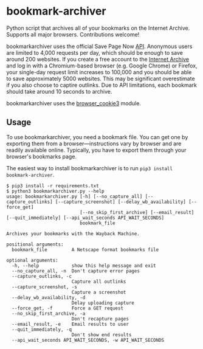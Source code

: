 # bookmark-archiver
Python script that archives all of your bookmarks on the Internet Archive. Supports all major browsers. Contributions welcome!

bookmarkarchiver uses the official Save Page Now [API](https://docs.google.com/document/d/1Nsv52MvSjbLb2PCpHlat0gkzw0EvtSgpKHu4mk0MnrA). Anonymous users are limited to 4,000 requests per day, which should be enough to save around 200 websites. If you create a free account to the [Internet Archive](https://archive.org/) and log in with a Chromium-based browser (e.g. Google Chrome) or Firefox, your single-day request limit increases to 100,000 and you should be able to save approximately 5000 websites. This may be significant overestimate if you also choose to captire outlinks. Due to API limitations, each bookmark should take around 10 seconds to archive.

bookmarkarchiver uses the [browser_cookie3](https://github.com/borisbabic/browser_cookie3) module.

## Usage
To use bookmarkarchiver, you need a bookmark file. You can get one by exporting them from a browser—instructions vary by browser and are readily available online. Typically, you have to export them through your browser's bookmarks page.

The easiest way to install bookmarkarchiver is to run `pip3 install bookmark-archiver`.

```
$ pip3 install -r requirements.txt
$ python3 bookmarkarchiver.py --help
usage: bookmarkarchiver.py [-h] [--no_capture_all] [--capture_outlinks] [--capture_screenshot] [--delay_wb_availability] [--force_get]
                           [--no_skip_first_archive] [--email_result] [--quit_immediately] [--api_wait_seconds API_WAIT_SECONDS]
                           bookmark_file

Archives your bookmarks with the Wayback Machine.

positional arguments:
  bookmark_file         A Netscape format bookmarks file

optional arguments:
  -h, --help            show this help message and exit
  --no_capture_all, -n  Don't capture error pages
  --capture_outlinks, -c
                        Capture all outlinks
  --capture_screenshot, -s
                        Capture a screenshot
  --delay_wb_availability, -d
                        Delay uploading capture
  --force_get, -f       Force a GET request
  --no_skip_first_archive, -a
                        Don't recapture pages
  --email_result, -e    Email results to user
  --quit_immediately, -q
                        Don't show end results
  --api_wait_seconds API_WAIT_SECONDS, -w API_WAIT_SECONDS
```
